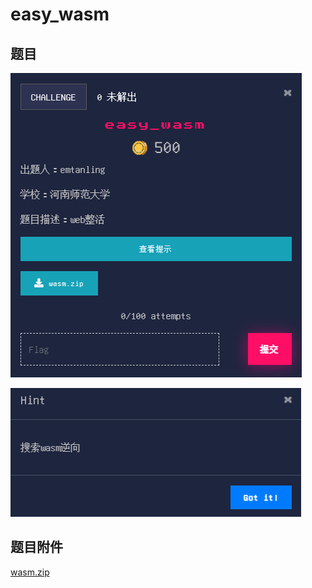 # easy_wasm

## 题目

![题目](images/题目.png)

![提示1](images/提示1.png)

## 题目附件

[wasm.zip](files/wasm.zip)